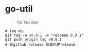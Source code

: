 # go-util

> for Go dev

```shell script
# tag eg.
git tag -a v0.0.1 -m "release 0.0.1"
git push origin tag v0.0.1
# 到github release 页面创建release
 
```